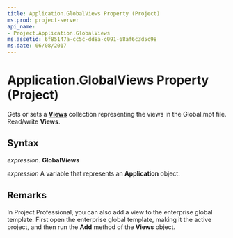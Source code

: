 ```yaml
---
title: Application.GlobalViews Property (Project)
ms.prod: project-server
api_name:
- Project.Application.GlobalViews
ms.assetid: 6f85147a-cc5c-dd8a-c091-68af6c3d5c98
ms.date: 06/08/2017
---
```



# Application.GlobalViews Property (Project)

Gets or sets a **[Views](view-object-project.md)** collection representing the views in the Global.mpt file. Read/write **Views**.


## Syntax

 _expression_. **GlobalViews**

 _expression_ A variable that represents an **Application** object.


## Remarks

 In Project Professional, you can also add a view to the enterprise global template. First open the enterprise global template, making it the active project, and then run the **Add** method of the **Views** object.


